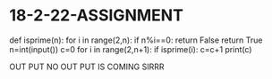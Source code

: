# 18-2-22-ASSIGNMENT
def isprime(n):
    for i in range(2,n):
        if n%i==0:
            return False
    return True
n=int(input())
c=0
for i in range(2,n+1):
    if isprime(i):
        c=c+1 
print(c)




OUT PUT 
NO OUT PUT IS COMING SIRRR
